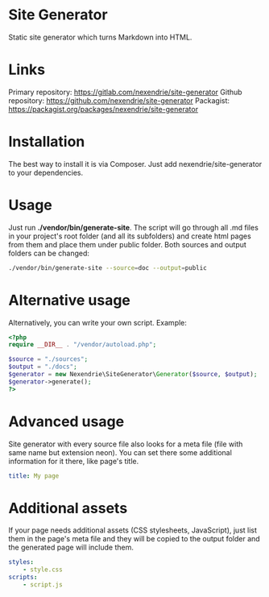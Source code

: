 Site Generator
==============

Static site generator which turns Markdown into HTML.

Links
=====

Primary repository: https://gitlab.com/nexendrie/site-generator
Github repository: https://github.com/nexendrie/site-generator
Packagist: https://packagist.org/packages/nexendrie/site-generator

Installation
============

The best way to install it is via Composer. Just add nexendrie/site-generator to your dependencies.

Usage
=====

Just run **./vendor/bin/generate-site**. The script will go through all .md files in your project's root folder (and all its subfolders) and create html pages from them and place them under public folder. Both sources and output folders can be changed:

```bash
./vendor/bin/generate-site --source=doc --output=public
```

Alternative usage
=================

Alternatively, you can write your own script. Example:

```php
<?php
require __DIR__ . "/vendor/autoload.php";

$source = "./sources";
$output = "./docs";
$generator = new Nexendrie\SiteGenerator\Generator($source, $output);
$generator->generate();
?>
```

Advanced usage
==============

Site generator with every source file also looks for a meta file (file with same name but extension neon). You can set there some additional information for it there, like page's title.

```yaml
title: My page
```

Additional assets
=================

If your page needs additional assets (CSS stylesheets, JavaScript), just list them in the page's meta file and they will be copied to the output folder and the generated page will include them.

```yaml
styles:
    - style.css
scripts:
    - script.js
```
